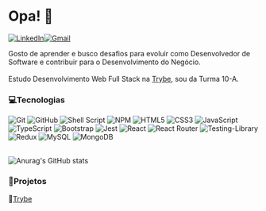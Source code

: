 # Opa! 👋

<a href="https://www.linkedin.com/in/vscanto/"><img alt="LinkedIn" src="https://img.shields.io/badge/linkedin-%230077B5.svg?style=for-the-badge&logo=linkedin&logoColor=white"/></a><a href="mailto:iamvictorcanto@gmail.com"><img alt="Gmail" src="https://img.shields.io/badge/Gmail-D14836?style=for-the-badge&logo=gmail&logoColor=white" /></a>

Gosto de aprender e busco desafios para evoluir como Desenvolvedor de Software e contribuir para o Desenvolvimento do Negócio.
<br><br>
Estudo Desenvolvimento Web Full Stack na <a href="https://www.betrybe.com/">Trybe</a>, sou da Turma 10-A.

### 💻Tecnologias

<div>
  <img alt="Git" src="https://img.shields.io/badge/git-%23F05033.svg?style=for-the-badge&logo=git&logoColor=white" />
  <img alt="GitHub" src="https://img.shields.io/badge/github-%23121011.svg?style=for-the-badge&logo=github&logoColor=white" />
  <img alt="Shell Script" src="https://img.shields.io/badge/shell_script-%23121011.svg?style=for-the-badge&logo=gnu-bash&logoColor=white" />
  <img alt="NPM" src="https://img.shields.io/badge/NPM-%23000000.svg?style=for-the-badge&logo=npm&logoColor=white" />
  <img alt="HTML5" src="https://img.shields.io/badge/html5-%23E34F26.svg?style=for-the-badge&logo=html5&logoColor=white" />
  <img alt="CSS3" src="https://img.shields.io/badge/css3-%231572B6.svg?style=for-the-badge&logo=css3&logoColor=white" />
  <img alt="JavaScript" src="https://img.shields.io/badge/javascript-%23323330.svg?style=for-the-badge&logo=javascript&logoColor=%23F7DF1E" />
  <img alt="TypeScript" src="https://img.shields.io/badge/typescript-%23007ACC.svg?style=for-the-badge&logo=typescript&logoColor=white" />
  <img alt="Bootstrap" src="https://img.shields.io/badge/bootstrap-%23563D7C.svg?style=for-the-badge&logo=bootstrap&logoColor=white" />
  <img alt="Jest" src="https://img.shields.io/badge/-jest-%23C21325?style=for-the-badge&logo=jest&logoColor=white" />
  <img alt="React" src="https://img.shields.io/badge/react-%2320232a.svg?style=for-the-badge&logo=react&logoColor=%2361DAFB" />
  <img alt="React Router" src="https://img.shields.io/badge/React_Router-CA4245?style=for-the-badge&logo=react-router&logoColor=white" />
  <img alt="Testing-Library" src="https://img.shields.io/badge/-TestingLibrary-%23E33332?style=for-the-badge&logo=testing-library&logoColor=white" />
  <img alt="Redux" src="https://img.shields.io/badge/redux-%23593d88.svg?style=for-the-badge&logo=redux&logoColor=white" />
  <img alt="MySQL" src="https://img.shields.io/badge/MySQL-00000F?style=for-the-badge&logo=mysql&logoColor=white" />
  <img alt="MongoDB" src="https://img.shields.io/badge/MongoDB-4EA94B?style=for-the-badge&logo=mongodb&logoColor=white" />
</div>
<br>

![Anurag's GitHub stats](https://github-readme-stats.vercel.app/api?username=victorcanto&theme=gotham&show_icons=true)


### 🚀Projetos

📁[Trybe](https://github.com/victorcanto/trybe-projects)
